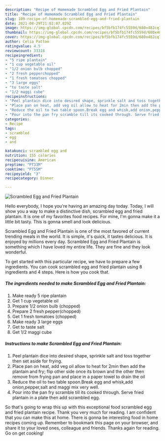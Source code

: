 ```yaml
---
description: "Recipe of Homemade Scrambled Egg and Fried Plantain"
title: "Recipe of Homemade Scrambled Egg and Fried Plantain"
slug: 109-recipe-of-homemade-scrambled-egg-and-fried-plantain
date: 2021-08-29T21:02:07.829Z
image: https://img-global.cpcdn.com/recipes/bf5bfb174fc5559d/680x482cq70/scrambled-egg-and-fried-plantain-recipe-main-photo.jpg
thumbnail: https://img-global.cpcdn.com/recipes/bf5bfb174fc5559d/680x482cq70/scrambled-egg-and-fried-plantain-recipe-main-photo.jpg
cover: https://img-global.cpcdn.com/recipes/bf5bfb174fc5559d/680x482cq70/scrambled-egg-and-fried-plantain-recipe-main-photo.jpg
author: Celia Patton
ratingvalue: 4.5
reviewcount: 33318
recipeingredient:
- "5 ripe plantain"
- "1 cup vegetable oil"
- "1/2 onion bulb chopped"
- "2 fresh pepperchopped"
- "1 fresh tomatoes chopped"
- "3 large eggs"
- "to taste salt"
- "1/2 maggi cube"
recipeinstructions:
- "Peel plantain dice into desired shape, sprinkle salt and toss together then set aside for frying."
- "Place pan on heat, add veg oil allow to heat for 2min then add the plantain and fry; flip other side once its brown and the other then remove from frying pan and place in a paper towel to drain the oil"
- "Reduce the oil to two table spoon.Break egg and whisk,add onion,pepper,salt and maggi mix very well."
- "Pour into the pan fry scramble till its cooked through. Serve fried plantain in a plate then add scrambled egg."
categories:
- Recipe
tags:
- scrambled
- egg
- and

katakunci: scrambled egg and 
nutrition: 155 calories
recipecuisine: American
preptime: "PT33M"
cooktime: "PT55M"
recipeyield: "3"
recipecategory: Dinner

---
```



![Scrambled Egg and Fried Plantain](https://img-global.cpcdn.com/recipes/bf5bfb174fc5559d/680x482cq70/scrambled-egg-and-fried-plantain-recipe-main-photo.jpg)

Hello everybody, I hope you're having an amazing day today. Today, I will show you a way to make a distinctive dish, scrambled egg and fried plantain. It is one of my favorites food recipes. For mine, I'm gonna make it a little bit tasty. This is gonna smell and look delicious.



Scrambled Egg and Fried Plantain is one of the most favored of current trending meals in the world. It is simple, it's quick, it tastes delicious. It is enjoyed by millions every day. Scrambled Egg and Fried Plantain is something which I have loved my entire life. They are fine and they look wonderful.


To get started with this particular recipe, we have to prepare a few ingredients. You can cook scrambled egg and fried plantain using 8 ingredients and 4 steps. Here is how you cook that.

<!--inarticleads1-->

##### The ingredients needed to make Scrambled Egg and Fried Plantain:

1. Make ready 5 ripe plantain
1. Get 1 cup vegetable oil
1. Prepare 1/2 onion bulb (chopped)
1. Prepare 2 fresh pepper(chopped)
1. Get 1 fresh tomatoes (chopped)
1. Make ready 3 large eggs
1. Get to taste salt
1. Get 1/2 maggi cube




<!--inarticleads2-->

##### Instructions to make Scrambled Egg and Fried Plantain:

1. Peel plantain dice into desired shape, sprinkle salt and toss together then set aside for frying.
1. Place pan on heat, add veg oil allow to heat for 2min then add the plantain and fry; flip other side once its brown and the other then remove from frying pan and place in a paper towel to drain the oil
1. Reduce the oil to two table spoon.Break egg and whisk,add onion,pepper,salt and maggi mix very well.
1. Pour into the pan fry scramble till its cooked through. Serve fried plantain in a plate then add scrambled egg.




So that's going to wrap this up with this exceptional food scrambled egg and fried plantain recipe. Thank you very much for reading. I am confident that you can make this at home. There is gonna be interesting food in home recipes coming up. Remember to bookmark this page on your browser, and share it to your loved ones, colleague and friends. Thanks again for reading. Go on get cooking!
